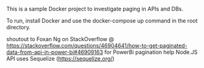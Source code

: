 This is a sample Docker project to investigate paging in APIs and DBs.

To run, install Docker and use the docker-compose up command in the root directory.

shoutout to Foxan Ng on StackOverflow @ https://stackoverflow.com/questions/46904641/how-to-get-paginated-data-from-api-in-power-bi#46909163 for PowerBi pagination help
Node.JS API uses Sequelize (https://sequelize.org/)